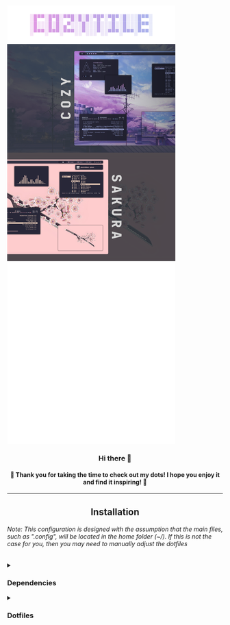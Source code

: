 <a href='#'><img align="center" src="./Assets/Preview.png" alt="Cozytile"></a>


<div align="center">

### Hi there 👋 
</div>
<div align="center">

#### 🖤 Thank you for taking the time to check out my dots! I hope you enjoy it and find it inspiring! 🖤
             
---       
</div>



<div align="center">

## Installation
</div>

###### Note: This configuration is designed with the assumption that the main files, such as ".config", will be located in the home folder (~/). If this is not the case for you, then you may need to manually adjust the dotfiles

<details>
<summary><h3>Dependencies</h3></summary>

###### The first step is to install the necessary prerequisites. I am using an AUR helper called Paru, but please note that this may differ for you.

- Installation using paru

```sh 
paru -Syu base-devel qtile python-psutil pywal-git picom-jonaburg-fix dunst zsh starship mpd ncmpcpp playerctl brightnessctl alacritty pfetch htop flameshot thunar roficlip rofi ranger cava pulseaudio pavucontrol neovim vim git
```
- Fonts required for the bar and other utils

 ➺ [Font Awesome](https://fontawesome.com/)

 ➺ [JetBrains Mono](https://www.jetbrains.com/lp/mono/)

###### Download the zip files for these fonts, extract them and put them into ``.local/share/fonts/`` or ``/usr/share/fonts/``

</details>

<details>
<summary><h3>Dotfiles</h3></summary>

###### Now that all the necessary prerequisites have been installed, the next step is to copy the dotfiles to replicate my setup! 

- Clone the repo and cd into the cloned folder.
```sh
git clone https://github.com/Darkkal44/CozyTile 
cd Cozytile
```

###### Now that you're in the cloned folder, choose the colorscheme that you'd like to install using the script

- Execute the script
```sh
chmod +x install
./install
```
###### This script not only provides you with a selection of colorschemes but also creates a backup of the configuration part that will be replaced. In case you want to revert back, the backup is easily available for you. Further details will be provided in the script itself.

- Restart your system
###### Now that the script has performed its magic, simply restart your system, and voila!

##### Congratulations! You have successfully replicated my setup! Feel free to experiment with the configurations and enjoy!!!

</details>
